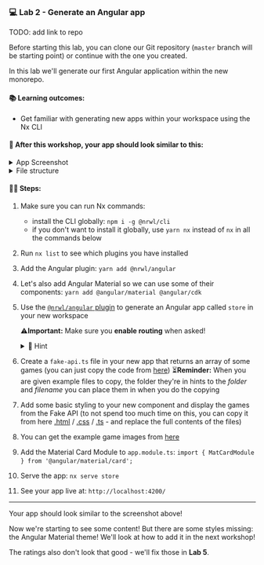### 💻 Lab 2 - Generate an Angular app

TODO: add link to repo

Before starting this lab, you can clone our Git repository (`master` branch will be starting point) or continue with the one you created.

In this lab we'll generate our first Angular application within the new monorepo.

#### 📚 Learning outcomes:

- Get familiar with generating new apps within your workspace using the Nx CLI

#### 📲 After this workshop, your app should look similar to this:

<details>
  <summary>App Screenshot</summary>
  <img src="../assets/lab2_result.png" width="500" alt="screenshot of lab2 result">
</details>

<details>
  <summary>File structure</summary>
  <img src="../assets/lab2_file_structure.png" height="700" alt="lab2 file structure">
</details>

#### 🏋️‍♀️ Steps:

1. Make sure you can run Nx commands:
   - install the CLI globally: `npm i -g @nrwl/cli`
   - if you don't want to install it globally, use `yarn nx` instead of `nx` in all the commands below
2. Run `nx list` to see which plugins you have installed
3. Add the Angular plugin: `yarn add @nrwl/angular`
4. Let's also add Angular Material so we can use some of their components: `yarn add @angular/material @angular/cdk`
5. Use the [`@nrwl/angular` plugin](https://nx.dev/angular/api/angular/schematics/application) to generate an Angular app called `store` in your new workspace

   ⚠️**Important:** Make sure you **enable routing** when asked!

   <details>
   <summary>🐳 Hint</summary>
   <img src="../assets/lab2_cmds.png" alt="Nx generate cmd structure">
   </details>

6. Create a `fake-api.ts` file in your new app that returns an array of some games (you can just copy the code from [here](https://github.com/rarmatei/nx-workshop/tree/master/examples/lab2/apps/frontend/src/fake-api/index.ts))
   ⏳**Reminder:** When you are given example files to copy, the folder they're in hints to the _folder_ and _filename_ you can place them in when you do the copying
7. Add some basic styling to your new component and display the games from the Fake API (to not spend too much time on this, you can copy it from here [.html](https://github.com/rarmatei/nx-workshop/tree/master/examples/lab2/apps/frontend/src/app/app.component.html) / [.css](https://github.com/rarmatei/nx-workshop/tree/master/examples/lab2/apps/frontend/src/app/app.component.css) / [.ts](https://github.com/rarmatei/nx-workshop/tree/master/examples/lab2/apps/frontend/src/app/app.component.ts) - and replace the full contents of the files)
8. You can get the example game images from [here](https://github.com/rarmatei/nx-workshop/tree/master/examples/lab2/apps/frontend/src/assets)
9. Add the Material Card Module to `app.module.ts`:
   `import { MatCardModule } from '@angular/material/card';`
10. Serve the app: `nx serve store`
11. See your app live at: `http://localhost:4200/`

---

Your app should look similar to the screenshot above!

Now we're starting to see some content! But there are some styles missing: the Angular Material theme! We'll look at how to add it in the next workshop!

The ratings also don't look that good - we'll fix those in **Lab 5**.
